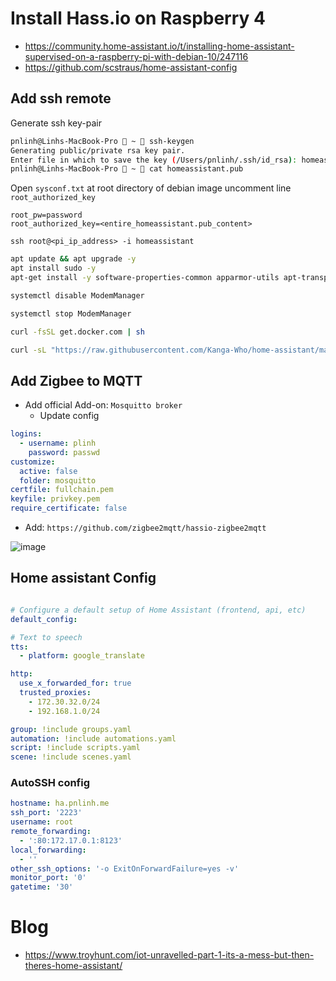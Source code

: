 # Install Hass.io on Raspberry 4
- https://community.home-assistant.io/t/installing-home-assistant-supervised-on-a-raspberry-pi-with-debian-10/247116
- https://github.com/scstraus/home-assistant-config

## Add ssh remote
Generate ssh key-pair
```sh
pnlinh@Linhs-MacBook-Pro  ~  ssh-keygen
Generating public/private rsa key pair.
Enter file in which to save the key (/Users/pnlinh/.ssh/id_rsa): homeassistant
pnlinh@Linhs-MacBook-Pro  ~  cat homeassistant.pub
```
Open `sysconf.txt` at root directory of debian image uncomment line `root_authorized_key`
```
root_pw=password
root_authorized_key=<entire_homeassistant.pub_content>
```
```
ssh root@<pi_ip_address> -i homeassistant
```


```sh
apt update && apt upgrade -y
apt install sudo -y
apt-get install -y software-properties-common apparmor-utils apt-transport-https ca-certificates curl dbus jq network-manager

systemctl disable ModemManager

systemctl stop ModemManager

curl -fsSL get.docker.com | sh

curl -sL "https://raw.githubusercontent.com/Kanga-Who/home-assistant/master/supervised-installer.sh" | bash -s -- -m raspberrypi4
```

## Add Zigbee to MQTT
- Add official Add-on: `Mosquitto broker`
  - Update config
```yml
logins:
  - username: plinh
    password: passwd
customize:
  active: false
  folder: mosquitto
certfile: fullchain.pem
keyfile: privkey.pem
require_certificate: false

```
- Add: `https://github.com/zigbee2mqtt/hassio-zigbee2mqtt`

![image](https://user-images.githubusercontent.com/11713395/133923949-2de714ec-0beb-45f8-b091-d6c451f719a5.png)

## Home assistant Config
```yml

# Configure a default setup of Home Assistant (frontend, api, etc)
default_config:

# Text to speech
tts:
  - platform: google_translate

http:
  use_x_forwarded_for: true
  trusted_proxies:
    - 172.30.32.0/24
    - 192.168.1.0/24

group: !include groups.yaml
automation: !include automations.yaml
script: !include scripts.yaml
scene: !include scenes.yaml
```
### AutoSSH config
```yml
hostname: ha.pnlinh.me
ssh_port: '2223'
username: root
remote_forwarding:
  - ':80:172.17.0.1:8123'
local_forwarding:
  - ''
other_ssh_options: '-o ExitOnForwardFailure=yes -v'
monitor_port: '0'
gatetime: '30'
```
# Blog
- https://www.troyhunt.com/iot-unravelled-part-1-its-a-mess-but-then-theres-home-assistant/

